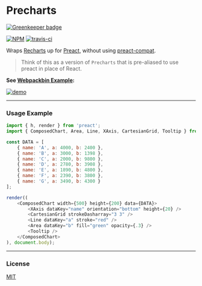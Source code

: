 # Precharts

[![Greenkeeper badge](https://badges.greenkeeper.io/developit/precharts.svg)](https://greenkeeper.io/)

[![NPM](http://img.shields.io/npm/v/precharts.svg)](https://www.npmjs.com/package/precharts)
[![travis-ci](https://travis-ci.org/developit/precharts.svg)](https://travis-ci.org/developit/precharts)

Wraps [Recharts] up for [Preact], without using [preact-compat](https://github.com/developit/preact-compat).

> Think of this as a version of `Precharts` that is pre-aliased to use preact in place of React.

**See [Webpackbin Example](http://www.webpackbin.com/Eyhclj3ab):**

[![demo](https://i.gyazo.com/9760d4a6d122902dcbd4a5252e745b47.gif)](http://www.webpackbin.com/NyiBJVphZ)


---


### Usage Example


```js
import { h, render } from 'preact';
import { ComposedChart, Area, Line, XAxis, CartesianGrid, Tooltip } from 'precharts';

const DATA = [
	{ name: 'A', a: 4000, b: 2400 },
	{ name: 'B', a: 3000, b: 1398 },
	{ name: 'C', a: 2000, b: 9800 },
	{ name: 'D', a: 2780, b: 3908 },
	{ name: 'E', a: 1890, b: 4800 },
	{ name: 'F', a: 2390, b: 3800 },
	{ name: 'G', a: 3490, b: 4300 }
];

render((
	<ComposedChart width={500} height={200} data={DATA}>
		<XAxis dataKey="name" orientation="bottom" height={20} />
		<CartesianGrid strokeDasharray="3 3" />
		<Line dataKey="a" stroke="red" />
		<Area dataKey="b" fill="green" opacity={.3} />
		<Tooltip />
	</ComposedChart>
), document.body);
```


---


### License

[MIT]


[recharts]: https://github.com/recharts/recharts
[Preact]: https://github.com/developit/preact
[MIT]: http://choosealicense.com/licenses/mit/
